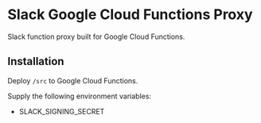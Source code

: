 # Slack Google Cloud Functions Proxy
Slack function proxy built for Google Cloud Functions.

## Installation
Deploy `/src` to Google Cloud Functions.

Supply the following environment variables:

- SLACK_SIGNING_SECRET
